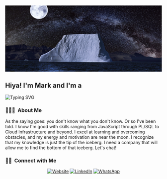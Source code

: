 ![](https://github.com/Mark-LohseMiranda/Mark-LohseMiranda/blob/main/banner.png)

 <h2>Hiya! I'm Mark and I'm a </h2> 
 <p align="left"><img src="https://readme-typing-svg.demolab.com?font=Fira+Code&size=20&pause=800&center=false&vCenter=true&width=300&height=50&lines=Full+Stack+Web+Developer;Parent;Lover+of+Nature;Philomath" alt="Typing SVG" /></p>

### 👨🏻‍💻 &nbsp;About Me

As the saying goes: you don't know what you don't know. Or so I've been told. I know I'm good with skills ranging from JavaScript through PL/SQL to Cloud Infrastructure and beyond. I excel at learning and overcoming obstacles, and my energy and motivation are near the moon. I recognize that my knowledge is just the tip of the iceberg. I need a company that will allow me to find the bottom of that iceberg. Let's chat!

### 🤝🏻 &nbsp;Connect with Me 

<p align="center">
<a href="https://www.mark-lohsemiranda.com/"><img alt="Website" src="https://img.shields.io/badge/website-mark--lohsemiranda.com-green"></a>
<a href="https://www.linkedin.com/in/mark-lohse-miranda/"><img alt="LinkedIn" src="https://img.shields.io/badge/linkedin-mark--lohse--miranda-blue"></a>
<a href="https://wa.link/ypq77n"><img alt="WhatsApp" src="https://img.shields.io/badge/WhatsApp-Chat-red"></a>
</p>
